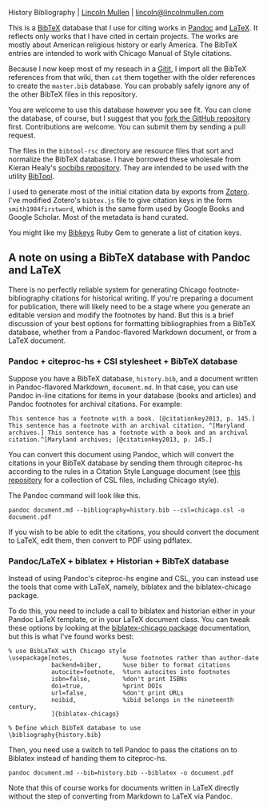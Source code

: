 History Bibliography | [Lincoln Mullen][] | <lincoln@lincolnmullen.com>

This is a [BibTeX][] database that I use for citing works in [Pandoc][]
and [LaTeX][]. It reflects only works that I have cited in certain
projects. The works are mostly about American religious history or early
America. The BibTeX entries are intended to work with Chicago Manual of
Style citations.

Because I now keep most of my reseach in a [Gitit][], I import all the
BibTeX references from that wiki, then `cat` them together with the
older references to create the `master.bib` database. You can probably
safely ignore any of the other BibTeX files in this repository.

You are welcome to use this database however you see fit. You can clone
the database, of course, but I suggest that you [fork the GitHub
repository][] first. Contributions are welcome. You can submit them by
sending a pull request.

The files in the `bibtool-rsc` directory are resource files that sort
and normalize the BibTeX database. I have borrowed these wholesale from
Kieran Healy's [socbibs repository][]. They are intended to be used with
the utility [BibTool][].

I used to generate most of the initial citation data by exports from
[Zotero][]. I've modified Zotero's `bibtex.js` file to give citation
keys in the form `smith1984firstword`, which is the same form used by
Google Books and Google Scholar. Most of the metadata is hand curated.

You might like my [Bibkeys][] Ruby Gem to generate a list of citation
keys.

## A note on using a BibTeX database with Pandoc and LaTeX

There is no perfectly reliable system for generating Chicago
footnote-bibliography citations for historical writing. If you're
preparing a document for publication, there will likely need to be a
stage where you generate an editable version and modify the footnotes by
hand. But this is a brief discussion of your best options for formatting
bibliographies from a BibTeX database, whether from a Pandoc-flavored
Markdown document, or from a LaTeX document.

### Pandoc + citeproc-hs + CSl stylesheet + BibTeX database

Suppose you have a BibTeX database, `history.bib`, and a document
written in Pandoc-flavored Markdown, `document.md`. In that case, you
can use Pandoc in-line citations for items in your database (books and
articles) and Pandoc footnotes for archival citations. For example:

    This sentence has a footnote with a book. [@citationkey2013, p. 145.] 
    This sentence has a footnote with an archival citation. ^[Maryland 
    archives.] This sentence has a footnote with a book and an archival 
    citation.^[Maryland archives; [@citationkey2013, p. 145.]

You can convert this document using Pandoc, which will convert the
citations in your BibTeX database by sending them through citeproc-hs
according to the rules in a Citation Style Language document (see [this
repository][] for a collection of CSL files, including Chicago style).

The Pandoc command will look like this.

    pandoc document.md --bibliography=history.bib --csl=chicago.csl -o 
    document.pdf

If you wish to be able to edit the citations, you should convert the
document to LaTeX, edit them, then convert to PDF using pdflatex.

### Pandoc/LaTeX + biblatex + Historian + BibTeX database

Instead of using Pandoc's citeproc-hs engine and CSL, you can instead
use the tools that come with LaTeX, namely, biblatex and the
biblatex-chicago package.

To do this, you need to include a call to biblatex and historian either
in your Pandoc LaTeX template, or in your LaTeX document class. You can
tweak these options by looking at the [biblatex-chicago package][]
documentation, but this is what I've found works best:

```
% use BibLaTeX with Chicago style
\usepackage[notes,              %use footnotes rather than author-date
            backend=biber,      %use biber to format citations
            autocite=footnote,  %turn autocites into footnotes
            isbn=false,         %don't print ISBNs
            doi=true,           %print DOIs
            url=false,          %don't print URLs
            noibid,             %ibid belongs in the nineteenth century,
            ]{biblatex-chicago}

% Define which BibTeX database to use
\bibliography{history.bib}
```

Then, you need use a switch to tell Pandoc to pass the citations on to
Biblatex instead of handing them to citeproc-hs.

    pandoc document.md --bib=history.bib --biblatex -o document.pdf

Note that this of course works for documents written in LaTeX directly
without the step of converting from Markdown to LaTeX via Pandoc.

  [Lincoln Mullen]: http://lincolnmullen.com
  [BibTeX]: http://www.bibtex.org/
  [Pandoc]: http://johnmacfarlane.net/pandoc/
  [LaTeX]: http://www.latex-project.org/
  [Gitit]: https://github.com/jgm/gitit
  [fork the GitHub repository]: http://help.github.com/fork-a-repo/
  [socbibs repository]: https://github.com/kjhealy/socbibs
  [BibTool]: http://www.gerd-neugebauer.de/software/TeX/BibTool/index.en.html
  [Zotero]: http://zotero.org
  [Bibkeys]: https://github.com/lmullen/bibkeys
  [this repository]: https://github.com/citation-style-language/styles
  [biblatex-chicago package]: http://www.ctan.org/pkg/biblatex-chicago
